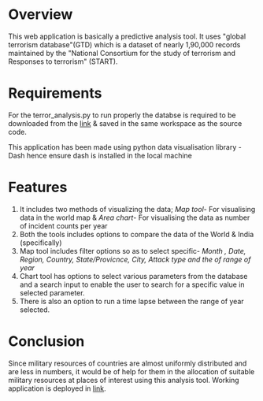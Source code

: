 # Overview
This web application is basically a predictive analysis tool. It uses "global terrorism database"(GTD) which is a dataset of nearly 1,90,000 records maintained by the "National Consortium for the study of terrorism and Responses to terrorism" (START).
# Requirements
For the terror_analysis.py to run properly the databse is required to be downloaded from the [link](https://www.start.umd.edu/gtd/access/) & saved in the same workspace as the source code. 

This application has been made using python data visualisation library -Dash hence ensure dash is installed in the local machine
# Features
1. It includes two methods of visualizing the data; *Map tool*- For visualising data in the world map & *Area chart*- For visualising the data as number of incident counts per year
2. Both the tools includes options to compare the data of the World & India (specifically)
3. Map tool includes filter options so as to select specific- *Month , Date, Region, Country, State/Provicnce, City, Attack type and the of range of year*
4. Chart tool has options to select various parameters from the database and a search input to enable the user to search for a specific value in selected parameter.
5. There is also an option to run a time lapse between the range of year selected.
# Conclusion
Since military resources of countries are almost uniformly distributed and are less in numbers, it would be of help for them in the allocation of suitable military resources at places of interest using this analysis tool.
Working application is deployed in [link](https://terrorism-trend-analysis.herokuapp.com/).
